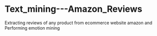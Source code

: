 # Text_mining---Amazon_Reviews
Extracting reviews of any product from ecommerce website amazon and Performing emotion mining
